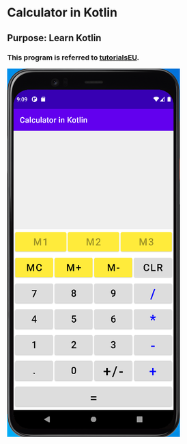 # Calculator in Kotlin

## Purpose: Learn Kotlin

### This program is referred to [tutorialsEU](https://www.youtube.com/watch?v=uRyvNKRkwbs).

![Runtime image](runtime.png)


